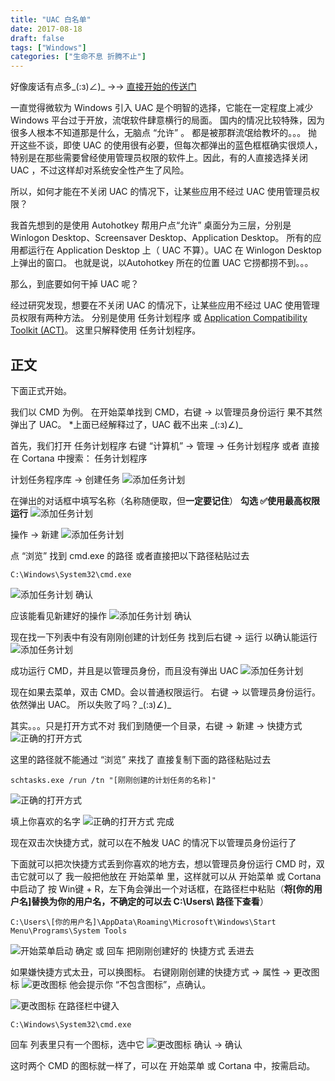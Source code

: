```yaml
---
title: "UAC 白名单"
date: 2017-08-18
draft: false
tags: ["Windows"]
categories: ["生命不息 折腾不止"]
---
```


好像废话有点多\_(:з)∠)\_ ->-> [直接开始的传送门](#Start)

一直觉得微软为 Windows 引入 UAC 是个明智的选择，它能在一定程度上减少 Windows 平台过于开放，流氓软件肆意横行的局面。
国内的情况比较特殊，因为很多人根本不知道那是什么，无脑点 “允许” 。
都是被那群流氓给教坏的。。。
抛开这些不谈，即使 UAC 的使用很有必要，但每次都弹出的蓝色框框确实很烦人，特别是在那些需要曾经使用管理员权限的软件上。因此，有的人直接选择关闭 UAC ，不过这样却对系统安全性产生了风险。

所以，如何才能在不关闭 UAC 的情况下，让某些应用不经过 UAC 使用管理员权限？

我首先想到的是使用 Autohotkey 帮用户点“允许”
桌面分为三层，分别是 Winlogon Desktop、Screensaver Desktop、Application Desktop。
所有的应用都运行在 Application Desktop 上（ UAC 不算）。UAC 在 Winlogon Desktop 上弹出的窗口。
也就是说，以Autohotkey 所在的位置 UAC 它捞都捞不到。。。

那么，到底要如何干掉 UAC 呢？

经过研究发现，想要在不关闭 UAC 的情况下，让某些应用不经过 UAC 使用管理员权限有两种方法。
分别是使用 任务计划程序 或 [Application Compatibility Toolkit (ACT)](https://technet.microsoft.com/en-us/library/cc766242(v=ws.10).aspx)。
这里只解释使用 任务计划程序。

<!-- more -->

## 正文

下面正式开始。

我们以 CMD 为例。
在开始菜单找到 CMD，右键 -> 以管理员身份运行
果不其然弹出了 UAC。
*上面已经解释过了，UAC 截不出来 \_(:з)∠)\_

首先，我们打开 任务计划程序
右键 “计算机” -> 管理 -> 任务计划程序
或者 直接在 Cortana 中搜索： 任务计划程序

计划任务程序库 -> 创建任务
![添加任务计划](https://mogeko.github.io/blog-images/r/001/RunCMDAdmin_1.png)

在弹出的对话框中填写名称（名称随便取，但**一定要记住**）
**勾选 ✅使用最高权限运行**
![添加任务计划](https://mogeko.github.io/blog-images/r/001/RunCMDAdmin_2.png)

操作 -> 新建
![添加任务计划](https://mogeko.github.io/blog-images/r/001/RunCMDAdmin_3.png)

点 “浏览” 找到 cmd.exe 的路径
或者直接把以下路径粘贴过去

```$:Shell
C:\Windows\System32\cmd.exe
```

![添加任务计划](https://mogeko.github.io/blog-images/r/001/RunCMDAdmin_4.png)
确认

应该能看见新建好的操作
![添加任务计划](https://mogeko.github.io/blog-images/r/001/RunCMDAdmin_5.png)
确认

现在找一下列表中有没有刚刚创建的计划任务
找到后右键 -> 运行 以确认能运行
![添加任务计划](https://mogeko.github.io/blog-images/r/001/RunCMDAdmin_6.png)

成功运行 CMD，并且是以管理员身份，而且没有弹出 UAC
![添加任务计划](https://mogeko.github.io/blog-images/r/001/RunCMDAdmin_7.png)

现在如果去菜单，双击 CMD。会以普通权限运行。
右键 -> 以管理员身份运行。依然弹出 UAC。
所以失败了吗？\_(:з)∠)\_

其实。。。只是打开方式不对
我们到随便一个目录，右键 -> 新建 -> 快捷方式
![正确的打开方式](https://mogeko.github.io/blog-images/r/001/Shortcut_1.png)

这里的路径就不能通过 “浏览” 来找了
直接复制下面的路径粘贴过去

```$:Shell
schtasks.exe /run /tn "[刚刚创建的计划任务的名称]"
```

![正确的打开方式](https://mogeko.github.io/blog-images/r/001/Shortcut_2.png)

填上你喜欢的名字
![正确的打开方式](https://mogeko.github.io/blog-images/r/001/Shortcut_3.png)
完成

现在双击次快捷方式，就可以在不触发 UAC 的情况下以管理员身份运行了

下面就可以把次快捷方式丢到你喜欢的地方去，想以管理员身份运行 CMD 时，双击它就可以了
我一般把他放在 开始菜单 里，这样就可以从 开始菜单 或 Cortana 中启动了
按 Win键 + R，左下角会弹出一个对话框，在路径栏中粘贴（**将[你的用户名]替换为你的用户名，不确定的可以去 C:\Users\ 路径下查看**）

```$:Shell
C:\Users\[你的用户名]\AppData\Roaming\Microsoft\Windows\Start Menu\Programs\System Tools
```

![开始菜单启动](https://mogeko.github.io/blog-images/r/001/MoveStartMenu.png)
确定 或 回车
把刚刚创建好的 快捷方式 丢进去

如果嫌快捷方式太丑，可以换图标。
右键刚刚创建的快捷方式 -> 属性 -> 更改图标
![更改图标](https://mogeko.github.io/blog-images/r/001/ReIcon_1.png)
他会提示你 “不包含图标”，点确认。

![更改图标](https://mogeko.github.io/blog-images/r/001/ReIcon_2.png)
在路径栏中键入

```$:Shell
C:\Windows\System32\cmd.exe
```

回车 列表里只有一个图标，选中它
![更改图标](https://mogeko.github.io/blog-images/r/001/ReIcon_3.png)
确认 -> 确认

这时两个 CMD 的图标就一样了，可以在 开始菜单 或 Cortana 中，按需启动。
